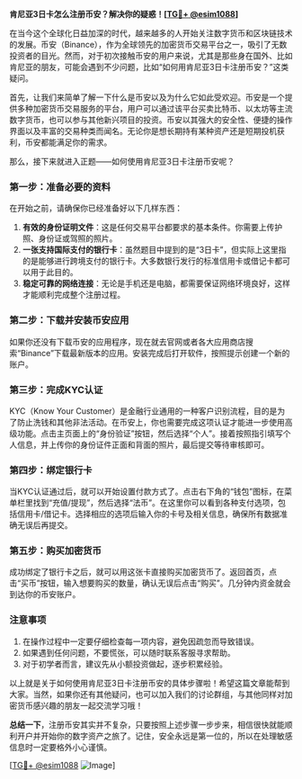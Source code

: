 **肯尼亚3日卡怎么注册币安？解决你的疑惑！[[TG💪+ @esim1088](https://t.me/s/esim1088)]**

在当今这个全球化日益加深的时代，越来越多的人开始关注数字货币和区块链技术的发展。币安（Binance），作为全球领先的加密货币交易平台之一，吸引了无数投资者的目光。然而，对于初次接触币安的用户来说，尤其是那些身在国外、比如肯尼亚的朋友，可能会遇到不少问题，比如“如何用肯尼亚3日卡注册币安？”这类疑问。

首先，让我们来简单了解一下什么是币安以及为什么它如此受欢迎。币安是一个提供多种加密货币交易服务的平台，用户可以通过该平台买卖比特币、以太坊等主流数字货币，也可以参与其他新兴项目的投资。币安以其强大的安全性、便捷的操作界面以及丰富的交易种类而闻名。无论你是想长期持有某种资产还是短期投机获利，币安都能满足你的需求。

那么，接下来就进入正题——如何使用肯尼亚3日卡注册币安呢？

### 第一步：准备必要的资料

在开始之前，请确保你已经准备好以下几样东西：

1. **有效的身份证明文件**：这是任何交易平台都要求的基本条件。你需要上传护照、身份证或驾照的照片。
2. **一张支持国际支付的银行卡**：虽然题目中提到的是“3日卡”，但实际上这里指的是能够进行跨境支付的银行卡。大多数银行发行的标准信用卡或借记卡都可以用于此目的。
3. **稳定可靠的网络连接**：无论是手机还是电脑，都需要保证网络环境良好，这样才能顺利完成整个注册过程。

### 第二步：下载并安装币安应用

如果你还没有下载币安的应用程序，现在就去官网或者各大应用商店搜索“Binance”下载最新版本的应用。安装完成后打开软件，按照提示创建一个新的账户。

### 第三步：完成KYC认证

KYC（Know Your Customer）是金融行业通用的一种客户识别流程，目的是为了防止洗钱和其他非法活动。在币安上，你也需要完成这项认证才能进一步使用高级功能。点击主页面上的“身份验证”按钮，然后选择“个人”。接着按照指引填写个人信息，并上传你的身份证件正面和背面的照片，最后提交等待审核即可。

### 第四步：绑定银行卡

当KYC认证通过后，就可以开始设置付款方式了。点击右下角的“钱包”图标，在菜单栏里找到“充值/提现”，然后选择“法币”。在这里你可以看到各种支付选项，包括信用卡/借记卡。选择相应的选项后输入你的卡号及相关信息，确保所有数据准确无误后再提交。

### 第五步：购买加密货币

成功绑定了银行卡之后，就可以用这张卡直接购买加密货币了。返回首页，点击“买币”按钮，输入想要购买的数量，确认无误后点击“购买”。几分钟内资金就会到达你的币安账户。

### 注意事项

1. 在操作过程中一定要仔细检查每一项内容，避免因疏忽而导致错误。
2. 如果遇到任何问题，不要慌张，可以随时联系客服寻求帮助。
3. 对于初学者而言，建议先从小额投资做起，逐步积累经验。

以上就是关于如何使用肯尼亚3日卡注册币安的具体步骤啦！希望这篇文章能帮到大家。当然，如果你还有其他疑问，也可以加入我们的讨论群组，与其他同样对加密货币感兴趣的朋友一起交流学习哦！

**总结一下**，注册币安其实并不复杂，只要按照上述步骤一步步来，相信很快就能顺利开户并开始你的数字资产之旅了。记住，安全永远是第一位的，所以在处理敏感信息时一定要格外小心谨慎。

[[TG💪+ @esim1088](https://t.me/s/esim1088) ![Image](https://i.postimg.cc/4NQfJmqS/Snipaste-2025-05-13-00-14-12.png)]